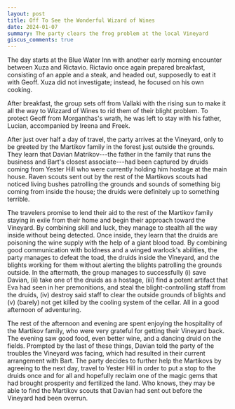 ```yaml
---
layout: post
title: Off To See the Wonderful Wizard of Wines
date: 2024-01-07
summary: The party clears the frog problem at the local Vineyard
giscus_comments: true
---
```


The day starts at the Blue Water Inn with another early morning encounter between Xuza and Rictavio. Rictavio once again prepared breakfast, consisting of an apple and a steak, and headed out, supposedly to eat it with Geoff. Xuza did not investigate; instead, he focused on his own cooking.

After breakfast, the group sets off from Vallaki with the rising sun to make it all the way to Wizzard of Wines to rid them of their blight problem. To protect Geoff from Morganthas's wrath, he was left to stay with his father, Lucian, accompanied by Ireena and Freek.

After just over half a day of travel, the party arrives at the Vineyard, only to be greeted by the Martikov family in the forest just outside the grounds. They learn that Davian Matrikov---the father in the family that runs the business and Bart's closest associate---had been captured by druids coming from Yester Hill who were currently holding him hostage at the main house. Raven scouts sent out by the rest of the Martikovs scouts had noticed living bushes patrolling the grounds and sounds of something big coming from inside the house; the druids were definitely up to something terrible.

The travelers promise to lend their aid to the rest of the Martikov family staying in exile from their home and begin their approach toward the Vineyard. By combining skill and luck, they manage to stealth all the way inside without being detected. Once inside, they learn that the druids are poisoning the wine supply with the help of a giant blood toad. By combining good communication with boldness and a winged warlock's abilities, the party manages to defeat the toad, the druids inside the Vineyard, and the blights working for them without alerting the blights patrolling the grounds outside. In the aftermath, the group manages to successfully (i) save Davian, (ii) take one of the druids as a hostage, (iii) find a potent artifact that Eva had seen in her premonitions, and steal the blight-controlling staff from the druids, (iv) destroy said staff to clear the outside grounds of blights and (v) (barely) not get killed by the cooling system of the cellar. All in a good afternoon of adventuring.

The rest of the afternoon and evening are spent enjoying the hospitality of the Martikov family, who were very grateful for getting their Vineyard back. The evening saw good food, even better wine, and a dancing druid on the fields. Prompted by the last of these things, Davian told the party of the troubles the Vineyard was facing, which had resulted in their current arrangement with Bart. The party decides to further help the Martikovs by agreeing to the next day, travel to Yester Hill in order to put a stop to the druids once and for all and hopefully reclaim one of the magic gems that had brought prosperity and fertilized the land. Who knows, they may be able to find the Martikov scouts that Davian had sent out before the Vineyard had been overrun.
